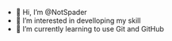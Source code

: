 - 👋 Hi, I’m @NotSpader
- 👀 I’m interested in develloping my skill
- 🌱 I’m currently learning to use Git and GitHub

<!---
NotSpader/NotSpader is a ✨ special ✨ repository because its `README.md` (this file) appears on your GitHub profile.
You can click the Preview link to take a look at your changes.
--->
